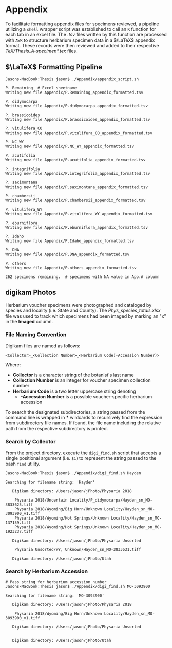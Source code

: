 # Appendix

To facilitate formatting appendix files for specimens reviewed, a pipeline utilizing a `shell` wrapper script was established to call an `R` function for each tab in an excel file.  The *.tsv* files written by this function are processed with `AWK` to structure herbarium specimen data in a $\LaTeX$ appendix format.  These records were then reviewed and added to their respective *TeX/Thesis_A-specimen\*.tex* files. 

## $\LaTeX$ Formatting Pipeline

```
Jasons-MacBook:Thesis jason$ ./Appendix/appendix_script.sh

P. Remaining  # Excel sheetname
Writing new file Appendix/P.Remaining_appendix_formatted.tsv

P. didymocarpa
Writing new file Appendix/P.didymocarpa_appendix_formatted.tsv

P. brassicoides
Writing new file Appendix/P.brassicoides_appendix_formatted.tsv

P. vitulifera_CO
Writing new file Appendix/P.vitulifera_CO_appendix_formatted.tsv

P. NC_WY
Writing new file Appendix/P.NC_WY_appendix_formatted.tsv

P. acutifolia
Writing new file Appendix/P.acutifolia_appendix_formatted.tsv

P. integrifolia
Writing new file Appendix/P.integrifolia_appendix_formatted.tsv

P. saximontana
Writing new file Appendix/P.saximontana_appendix_formatted.tsv

P. chambersii
Writing new file Appendix/P.chambersii_appendix_formatted.tsv

P. vitulifera_WY
Writing new file Appendix/P.vitulifera_WY_appendix_formatted.tsv

P. eburniflora
Writing new file Appendix/P.eburniflora_appendix_formatted.tsv

P. Idaho
Writing new file Appendix/P.Idaho_appendix_formatted.tsv

P. DNA
Writing new file Appendix/P.DNA_appendix_formatted.tsv

P. others
Writing new file Appendix/P.others_appendix_formatted.tsv

262 specimens remaining.  # specimens with NA value in App.A column
```

## digikam Photos

Herbarium voucher specimens were photographed and cataloged by species and locality (i.e. State and County).  The *Phys_species_totals.xlsx* file was used to track which specimens had been imaged by marking an "x" in the **Imaged** column.  

### File Naming Convention

Digikam files are named as follows:
    
`<Collector>_<Collection Number>_<Herbarium Code(-Accession Number)>`

Where:

 - **Collector** is a character string of the botanist's last name
 - **Collection Number** is an integer for voucher specimen collection number
 - **Herbarium Code** is a two letter uppercase string denoting 
    + **-Accession Number** is a possible voucher-specific herbarium accession
 
To search the designated subdirectories, a string passed from the command line is wrapped in **\*** wildcards to recursively find the expression from subdirectory file names.  If found, the file name including the relative path from the respective subdirectory is printed.

### Search by Collector

From the project directory, execute the `digi_find.sh` script that accepts a single positional argument (i.e. `$1`) to represent the string passed to the bash `find` utility.   

```
Jasons-MacBook:Thesis jason$ ./Appendix/digi_find.sh Hayden

Searching for filename string: 'Hayden'

   Digikam directory: /Users/jason/jPhoto/Physaria 2018

	Physaria 2018/Uncertain Locality/P_didymocarpa/Hayden_sn_MO-3833625.tiff
	Physaria 2018/Wyoming/Big Horn/Unknown Locality/Hayden_sn_MO-3093900_v1.tiff
	Physaria 2018/Wyoming/Hot Springs/Unknown Locality/Hayden_sn_MO-137159.tiff
	Physaria 2018/Wyoming/Hot Springs/Unknown Locality/Hayden_sn_MO-1923237.tiff

   Digikam directory: /Users/jason/jPhoto/Physaria Unsorted

	Physaria Unsorted/WY, Unknown/Hayden_sn_MO-3833631.tiff

   Digikam directory: /Users/jason/jPhoto/Utah

```

### Search by Herbarium Accession

```
# Pass string for herbarium accession number
Jasons-MacBook:Thesis jason$ ./Appendix/digi_find.sh MO-3093900

Searching for filename string: 'MO-3093900'

   Digikam directory: /Users/jason/jPhoto/Physaria 2018

	Physaria 2018/Wyoming/Big Horn/Unknown Locality/Hayden_sn_MO-3093900_v1.tiff

   Digikam directory: /Users/jason/jPhoto/Physaria Unsorted


   Digikam directory: /Users/jason/jPhoto/Utah

```